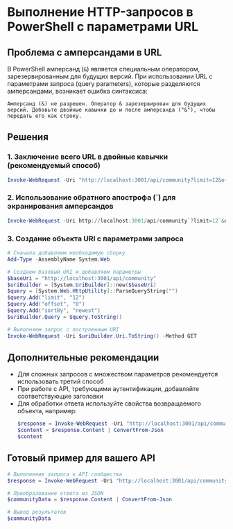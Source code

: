 # Выполнение HTTP-запросов в PowerShell с параметрами URL

## Проблема с амперсандами в URL

В PowerShell амперсанд (`&`) является специальным оператором, зарезервированным для будущих версий. При использовании URL с параметрами запроса (query parameters), которые разделяются амперсандами, возникает ошибка синтаксиса:

```
Амперсанд (&) не разрешен. Оператор & зарезервирован для будущих версий. Добавьте двойные кавычки до и после амперсанда ("&"), чтобы передать его как строку.
```

## Решения

### 1. Заключение всего URL в двойные кавычки (рекомендуемый способ)

```powershell
Invoke-WebRequest -Uri "http://localhost:3001/api/community?limit=12&offset=0&sortBy=newest" -Method GET
```

### 2. Использование обратного апострофа (`) для экранирования амперсандов

```powershell
Invoke-WebRequest -Uri http://localhost:3001/api/community`?limit=12`&offset=0`&sortBy=newest -Method GET
```

### 3. Создание объекта URI с параметрами запроса

```powershell
# Сначала добавляем необходимую сборку
Add-Type -AssemblyName System.Web

# Создаем базовый URI и добавляем параметры
$baseUri = "http://localhost:3001/api/community"
$uriBuilder = [System.UriBuilder]::new($baseUri)
$query = [System.Web.HttpUtility]::ParseQueryString("")
$query.Add("limit", "12")
$query.Add("offset", "0")
$query.Add("sortBy", "newest")
$uriBuilder.Query = $query.ToString()

# Выполняем запрос с построенным URI
Invoke-WebRequest -Uri $uriBuilder.Uri.ToString() -Method GET
```

## Дополнительные рекомендации

- Для сложных запросов с множеством параметров рекомендуется использовать третий способ
- При работе с API, требующими аутентификации, добавляйте соответствующие заголовки
- Для обработки ответа используйте свойства возвращаемого объекта, например:
  ```powershell
  $response = Invoke-WebRequest -Uri "http://localhost:3001/api/community?limit=12&offset=0&sortBy=newest" -Method GET
  $content = $response.Content | ConvertFrom-Json
  $content
  ```

## Готовый пример для вашего API

```powershell
# Выполнение запроса к API сообщества
$response = Invoke-WebRequest -Uri "http://localhost:3001/api/community?limit=12&offset=0&sortBy=newest" -Method GET

# Преобразование ответа из JSON
$communityData = $response.Content | ConvertFrom-Json

# Вывод результатов
$communityData
```